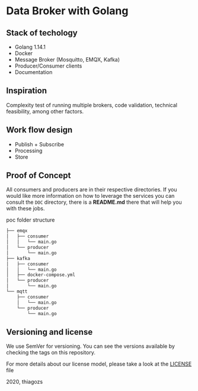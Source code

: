 # Data Broker with Golang

## Stack of techology

* Golang 1.14.1
* Docker
* Message Broker (Mosquitto, EMQX, Kafka)
* Producer/Consumer clients
* Documentation

## Inspiration

Complexity test of running multiple brokers, code validation, technical feasibility, among other factors.

## Work flow design

* Publish + Subscribe
* Processing
* Store

## Proof of Concept

All consumers and producers are in their respective directories. If you would like more information on how to leverage the services you can consult the `DOC` directory, there is a **README.md** there that will help you with these jobs.

poc folder structure

```sh
├── emqx
│   ├── consumer
│   │   └── main.go
│   └── producer
│       └── main.go
├── kafka
│   ├── consumer
│   │   └── main.go
│   ├── docker-compose.yml
│   └── producer
│       └── main.go
└── mqtt
    ├── consumer
    │   └── main.go
    └── producer
        └── main.go
```

## Versioning and license

We use SemVer for versioning. You can see the versions available by checking the tags on this repository.

For more details about our license model, please take a look at the [LICENSE](LICENCE) file

2020, thiagozs
